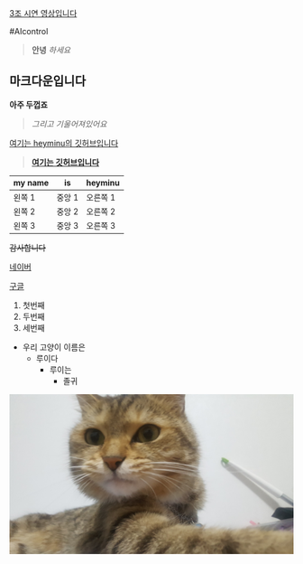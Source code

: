 [3조 시연 영상입니다](https://youtu.be/xQRqn1HXYc8)

#AIcontrol

> __안녕__ _하세요_



## **마크다운입니다**



__아주 두껍죠__ 

>_그리고 기울어져있어요_



[여기는 heyminu의 깃허브입니다](https://github.com/heyminu/AIcontrol/)



>[__여기는 깃허브입니다__](https://github.com/)





|my name| is| heyminu |
|---|---|---|
|왼쪽 1|중앙 1|오른쪽 1|
|왼쪽 2|중앙 2 |오른쪽 2|
|왼쪽 3|중앙 3|오른쪽 3|


~~감사합니다~~

[네이버](https://naver.com)


[구글](https://www.google.co.kr)


1. 첫번째
1. 두번째
1. 세번째
  
+ 우리 고양이 이름은
    - 루이다
      * 루이는
        + 졸귀
        
        
 ![](/20170520_230305.jpg)
